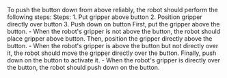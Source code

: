 To push the button down from above reliably, the robot should perform the following steps:
    Steps:  1. Put gripper above button  2. Position gripper directly over button  3. Push down on button
    First, put the gripper above the button. 
    - When the robot's gripper is not above the button, the robot should place gripper above button.
    Then, position the gripper directly above the button.
    - When the robot's gripper is above the button but not directly over it, the robot should move the gripper directly over the button.
    Finally, push down on the button to activate it.
    - When the robot's gripper is directly over the button, the robot should push down on the button.